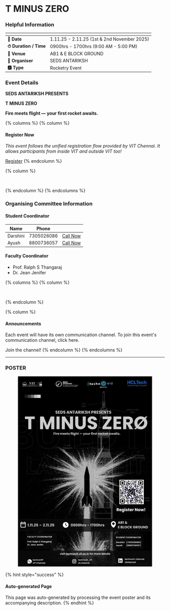 # T MINUS ZERO

### Helpful Information

<table data-view="cards"><thead><tr><th></th><th></th></tr></thead><tbody><tr><td><strong>📅 Date</strong></td><td>1.11.25 - 2.11.25 (1st &#x26; 2nd November 2025)</td></tr><tr><td><strong>⏱ Duration / Time</strong></td><td>0900hrs - 1700hrs (9:00 AM - 5:00 PM)</td></tr><tr><td><strong>📍 Venue</strong></td><td>AB1 &#x26; E BLOCK GROUND</td></tr><tr><td><strong>👤 Organiser</strong></td><td>SEDS ANTARIKSH</td></tr><tr><td><strong>🅰️ Type</strong></td><td>Rocketry Event</td></tr></tbody></table>

### Event Details

**SEDS ANTARIKSH PRESENTS**

**T MINUS ZERO**

**Fire meets flight — your first rocket awaits.**

{% columns %}
{% column %}
#### Register Now

_This event follows the unified registration flow provided by VIT Chennai. It allows participants from inside VIT and outside VIT too!_

<a href="https://chennaievents.vit.ac.in/technovit/" class="button primary" data-icon="rocket-launch">Register</a>
{% endcolumn %}

{% column %}
<figure><img src="https://images.unsplash.com/photo-1607000975574-0b425df6975a?crop=entropy&#x26;cs=srgb&#x26;fm=jpg&#x26;ixid=M3wxOTcwMjR8MHwxfHNlYXJjaHw3fHxyZWdpc3RlcnxlbnwwfHx8fDE3NjEyNDU2MDF8MA&#x26;ixlib=rb-4.1.0&#x26;q=85" alt=""><figcaption></figcaption></figure>
{% endcolumn %}
{% endcolumns %}

### Organising Committee Information

#### Student Coordinator

<table data-card-size="large" data-view="cards"><thead><tr><th>Name</th><th data-type="number">Phone</th><th></th></tr></thead><tbody><tr><td>Darshini</td><td>7305026086</td><td><a href="tel:7305026086" class="button secondary">Call Now</a></td></tr><tr><td>Ayush</td><td>8800736057</td><td><a href="tel:8800736057" class="button secondary">Call Now</a></td></tr></tbody></table>

#### Faculty Coordinator

* Prof. Ralph S Thangaraj
* Dr. Jean Jenifer

{% columns %}
{% column %}
<figure><img src="https://images.unsplash.com/photo-1650897877751-4446f52a0cb3?crop=entropy&#x26;cs=srgb&#x26;fm=jpg&#x26;ixid=M3wxOTcwMjR8MHwxfHNlYXJjaHw2fHxhbm5vdW5jZW1lbnR8ZW58MHx8fHwxNzYxMjQ2MzUxfDA&#x26;ixlib=rb-4.1.0&#x26;q=85" alt=""><figcaption></figcaption></figure>
{% endcolumn %}

{% column %}
#### Announcements

Each event will have its own communication channel. To join this event's communication channel, click here.

Join the channel!
{% endcolumn %}
{% endcolumns %}

***

### POSTER

<figure><img src="../../.gitbook/assets/image (9).png" alt=""><figcaption></figcaption></figure>

{% hint style="success" %}
#### Auto-generated Page

This page was auto-generated by processing the event poster and its accompanying description.
{% endhint %}
